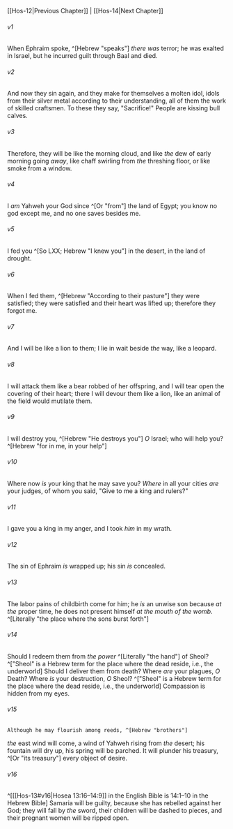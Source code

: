﻿---
aliases:
  - Hosea 13
---

[[Hos-12|Previous Chapter]] | [[Hos-14|Next Chapter]]

###### v1
When Ephraim spoke, ^[Hebrew "speaks"] _there was_ terror;
he was exalted in Israel,
but he incurred guilt through Baal and died.

###### v2
And now they sin again,
and they make for themselves a molten idol,
idols from their silver metal according to their understanding,
all of them the work of skilled craftsmen.
To these they say, "Sacrifice!"
People are kissing bull calves.

###### v3
Therefore, they will be like the morning cloud,
and like _the_ dew of early morning going _away_,
like chaff swirling from _the_ threshing floor,
or like smoke from a window.

###### v4
I _am_ Yahweh your God
since ^[Or "from"] the land of Egypt;
you know no god except me,
and no one saves besides me.

###### v5
I fed you ^[So LXX; Hebrew "I knew you"] in the desert,
in the land of drought.

###### v6
When I fed them, ^[Hebrew "According to their pasture"] they were satisfied;
they were satisfied and their heart was lifted up;
therefore they forgot me.

###### v7
And I will be like a lion to them;
I lie in wait beside _the_ way, like a leopard.

###### v8
I will attack them like a bear robbed of her offspring,
and I will tear open the covering of their heart;
there I will devour them like a lion,
like an animal of the field would mutilate them.

###### v9
I will destroy you, ^[Hebrew "He destroys you"] _O_ Israel;
who will help you? ^[Hebrew "for in me, in your help"]

###### v10
Where now _is_ your king that he may save you?
_Where_ in all your cities _are_ your judges,
of whom you said, "Give to
me a king and rulers?"

###### v11
I gave you a king in my anger,
and I took _him_ in my wrath.

###### v12
The sin of Ephraim _is_ wrapped up;
his sin _is_ concealed.

###### v13
The labor pains of childbirth come for him;
he _is_ an unwise son
because _at the_ proper time, he does not present himself
_at the mouth of the womb_. ^[Literally "the place where the sons burst forth"]

###### v14
Should I redeem them from _the power_ ^[Literally "the hand"] of Sheol?  ^["Sheol" is a Hebrew term for the place where the dead reside, i.e., the underworld]
Should I deliver them from death?
Where _are_ your plagues, _O_ Death?
Where _is_ your destruction, _O_ Sheol? ^["Sheol" is a Hebrew term for the place where the dead reside, i.e., the underworld]
Compassion is hidden from my eyes.

###### v15
    Although he may flourish among reeds, ^[Hebrew "brothers"]
_the_ east wind will come, a wind of Yahweh
rising from _the_ desert;
his fountain will dry up,
his spring will be parched.
It will plunder his treasury, ^[Or "its treasury"]
every object of desire.

###### v16
 ^[[[Hos-13#v16|Hosea 13:16–14:9]] in the English Bible is 14:1–10 in the Hebrew Bible] Samaria will be guilty,
because she has rebelled against her God;
they will fall by _the_ sword,
their children will be dashed to pieces,
and their pregnant women will be ripped open.